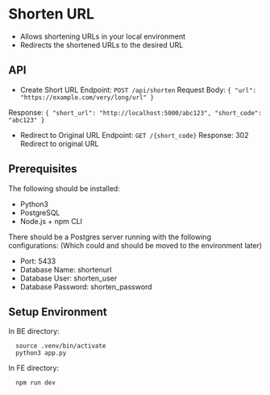 # Shorten URL
* Allows shortening URLs in your local environment
* Redirects the shortened URLs to the desired URL

## API
* Create Short URL
Endpoint: `POST /api/shorten`
Request Body:
`{
  "url": "https://example.com/very/long/url"
}`

Response:
`{
"short_url": "http://localhost:5000/abc123",
"short_code": "abc123"
}`

* Redirect to Original URL
Endpoint: `GET /{short_code}`
Response: 302 Redirect to original URL

## Prerequisites
The following should be installed:
* Python3
* PostgreSQL
* Node.js + npm CLI

There should be a Postgres server running with the following configurations: (Which could and should be moved to the environment later)
* Port: 5433
* Database Name: shortenurl
* Database User: shorten_user
* Database Password: shorten_password

## Setup Environment
In BE directory:
```
  source .venv/bin/activate
  python3 app.py
```

In FE directory:
```
  npm run dev
```
